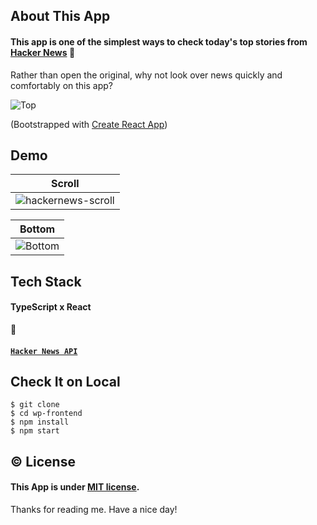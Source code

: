 ## About This App

#### This app is one of the simplest ways to check today's top stories from [Hacker News](https://news.ycombinator.com/) :newspaper:

Rather than open the original, why not look over news quickly and comfortably on this app?

![Top](https://user-images.githubusercontent.com/74521093/114793509-79a66c00-9dc5-11eb-9575-5e4775ee0844.png)

(Bootstrapped with [Create React App](https://github.com/facebook/create-react-app))

## Demo

| Scroll                                                                                                                      |
| --------------------------------------------------------------------------------------------------------------------------- |
| ![hackernews-scroll](https://user-images.githubusercontent.com/74521093/114796260-7ada9780-9dcb-11eb-99f0-1f279efe3693.gif) |

| Bottom                                                                                                           |
| ---------------------------------------------------------------------------------------------------------------- |
| ![Bottom](https://user-images.githubusercontent.com/74521093/114796392-ca20c800-9dcb-11eb-8dd4-76d115accc1b.png) |

## Tech Stack

#### TypeScript x React



#### [`Hacker News API`](https://github.com/HackerNews/API)

## Check It on Local

```
$ git clone
$ cd wp-frontend
$ npm install
$ npm start
```

## :copyright: License

#### This App is under [MIT license](https://en.wikipedia.org/wiki/MIT_License).

Thanks for reading me. Have a nice day!
